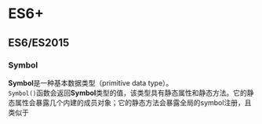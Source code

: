 # ES6+

## ES6/ES2015

### Symbol
**Symbol**是一种基本数据类型（primitive data type）。  
`Symbol()`函数会返回**Symbol**类型的值，该类型具有静态属性和静态方法。它的静态属性会暴露几个内建的成员对象；它的静态方法会暴露全局的symbol注册，且类似于